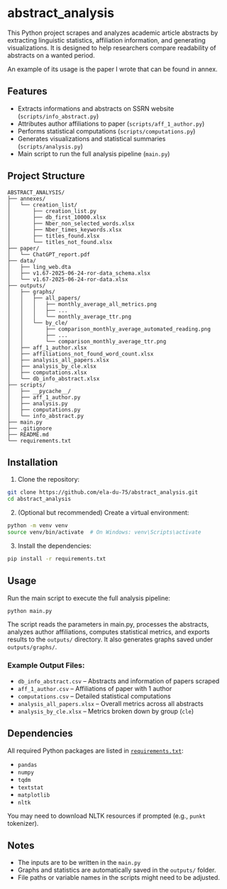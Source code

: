# abstract\_analysis

This Python project scrapes and analyzes academic article abstracts by extracting linguistic statistics, affiliation information, and generating visualizations. It is designed to help researchers compare readability of abstracts on a wanted period.

An example of its usage is the paper I wrote that can be found in annex.

## Features

* Extracts informations and abstracts on SSRN website (`scripts/info_abstract.py`)
* Attributes author affiliations to paper (`scripts/aff_1_author.py`)
* Performs statistical computations (`scripts/computations.py`)
* Generates visualizations and statistical summaries (`scripts/analysis.py`)
* Main script to run the full analysis pipeline (`main.py`)

## Project Structure

```
ABSTRACT_ANALYSIS/
├── annexes/
│   └── creation_list/
│       ├── creation_list.py
│       ├── db_first_10000.xlsx
│       ├── Nber_non_selected_words.xlsx
│       ├── Nber_times_keywords.xlsx
│       ├── titles_found.xlsx
│       └── titles_not_found.xlsx
├── paper/
│   └── ChatGPT_report.pdf
├── data/
│   ├── ling_web.dta
│   ├── v1.67-2025-06-24-ror-data_schema.xlsx
│   └── v1.67-2025-06-24-ror-data.xlsx
├── outputs/
│   ├── graphs/
│   │   ├── all_papers/
│   │   │   ├── monthly_average_all_metrics.png
│   │   │   ├── ...
│   │   │   └── monthly_average_ttr.png
│   │   └── by_cle/
│   │       ├── comparison_monthly_average_automated_reading.png
│   │       ├── ...
│   │       └── comparison_monthly_average_ttr.png
│   ├── aff_1_author.xlsx
│   ├── affiliations_not_found_word_count.xlsx
│   ├── analysis_all_papers.xlsx
│   ├── analysis_by_cle.xlsx
│   ├── computations.xlsx
│   └── db_info_abstract.xlsx
├── scripts/
│   ├── __pycache__/
│   ├── aff_1_author.py
│   ├── analysis.py
│   ├── computations.py
│   └── info_abstract.py
├── main.py
├── .gitignore
├── README.md
└── requirements.txt
```

## Installation

1. Clone the repository:

```bash
git clone https://github.com/ela-du-75/abstract_analysis.git
cd abstract_analysis
```

2. (Optional but recommended) Create a virtual environment:

```bash
python -m venv venv
source venv/bin/activate  # On Windows: venv\Scripts\activate
```

3. Install the dependencies:

```bash
pip install -r requirements.txt
```

## Usage

Run the main script to execute the full analysis pipeline:

```bash
python main.py
```

The script reads the parameters in main.py, processes the abstracts, analyzes author affiliations, computes statistical metrics, and exports results to the `outputs/` directory. It also generates graphs saved under `outputs/graphs/`.

### Example Output Files:

* `db_info_abstract.csv` – Abstracts and information of papers scraped
* `aff_1_author.csv` – Affiliations of paper with 1 author
* `computations.csv` – Detailed statistical computations
* `analysis_all_papers.xlsx` – Overall metrics across all abstracts
* `analysis_by_cle.xlsx` – Metrics broken down by group (`cle`)



## Dependencies

All required Python packages are listed in [`requirements.txt`](requirements.txt):

* `pandas`
* `numpy`
* `tqdm`
* `textstat`
* `matplotlib`
* `nltk`

You may need to download NLTK resources if prompted (e.g., `punkt` tokenizer).

## Notes

* The inputs are to be written in the `main.py`
* Graphs and statistics are automatically saved in the `outputs/` folder.
* File paths or variable names in the scripts might need to be adjusted.

